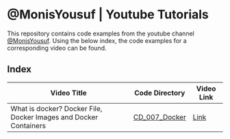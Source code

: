 # @MonisYousuf | Youtube Tutorials
This repository contains code examples from the youtube channel [@MonisYousuf](https://www.youtube.com/@MonisYousuf). Using the below index, the code examples for a corresponding video can be found.

## Index

| Video Title | Code Directory  | Video Link  |
| ------- | --- | --- |
| What is docker? Docker File, Docker Images and Docker Containers | [CD_007_Docker](./CD_007_docker/) | [Link](https://www.youtube.com/@MonisYousuf) |

